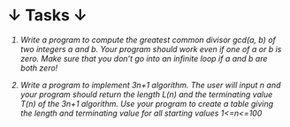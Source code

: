 # &#8595; Tasks &#8595;
<em>
  
1) Write a program to compute the greatest common divisor gcd(a, b) of two integers a and b. Your program should work even if one of a or b is zero. Make sure that you don’t go into an infinite loop if a and b are both zero!

2) Write a program to implement 3n+1 algorithm. The user will input n and your program should return the length L(n) and the terminating value T(n) of the 3n+1 algorithm. Use your program to create a table giving the length and terminating value for all starting values 1<=n<=100

</em>
